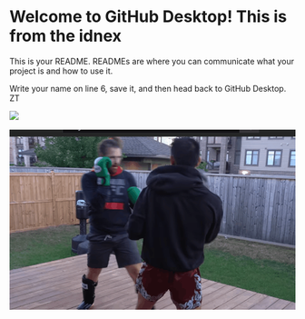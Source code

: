 # Welcome to GitHub Desktop! This is from the idnex

This is your README. READMEs are where you can communicate what your project is and how to use it.

Write your name on line 6, save it, and then head back to GitHub Desktop.
ZT

![](2020-12-28-11-09-25.png)

![](sample.gif)